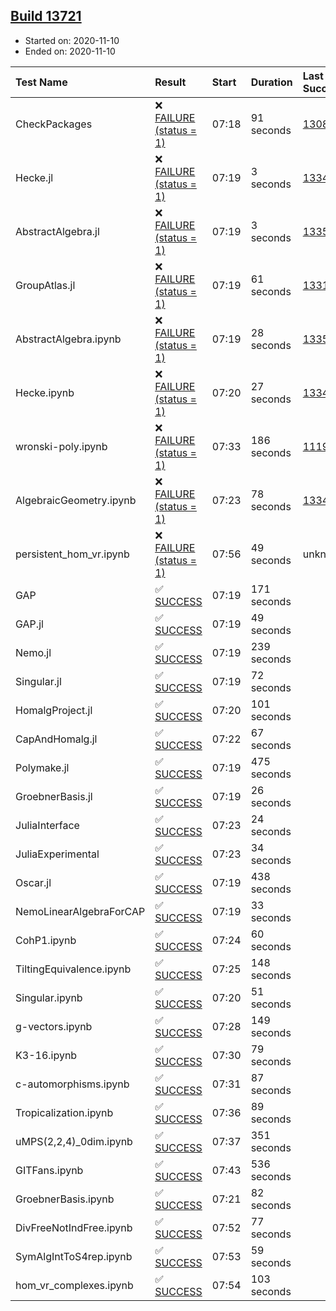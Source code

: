 ## [Build 13721](https://oscarci.mathematik.uni-kl.de/job/oscar/13721/)

* Started on: 2020-11-10
* Ended on: 2020-11-10

| Test Name    | Result | Start | Duration | Last Success | First Failure |
|:-------------|:-------|:------|:---------|:-------------|:--------------|
| CheckPackages | ❌ [FAILURE (status = 1)](https://oscarci.mathematik.uni-kl.de/job/oscar/13721/artifact/logs/build-13721/CheckPackages.log) | 07:18 | 91 seconds | [13085](https://oscarci.mathematik.uni-kl.de/job/oscar/13085/) | [13086](https://oscarci.mathematik.uni-kl.de/job/oscar/13086/) |
| Hecke.jl | ❌ [FAILURE (status = 1)](https://oscarci.mathematik.uni-kl.de/job/oscar/13721/artifact/logs/build-13721/Hecke.jl.log) | 07:19 | 3 seconds | [13341](https://oscarci.mathematik.uni-kl.de/job/oscar/13341/) | [13342](https://oscarci.mathematik.uni-kl.de/job/oscar/13342/) |
| AbstractAlgebra.jl | ❌ [FAILURE (status = 1)](https://oscarci.mathematik.uni-kl.de/job/oscar/13721/artifact/logs/build-13721/AbstractAlgebra.jl.log) | 07:19 | 3 seconds | [13355](https://oscarci.mathematik.uni-kl.de/job/oscar/13355/) | [13356](https://oscarci.mathematik.uni-kl.de/job/oscar/13356/) |
| GroupAtlas.jl | ❌ [FAILURE (status = 1)](https://oscarci.mathematik.uni-kl.de/job/oscar/13721/artifact/logs/build-13721/GroupAtlas.jl.log) | 07:19 | 61 seconds | [13311](https://oscarci.mathematik.uni-kl.de/job/oscar/13311/) | [13312](https://oscarci.mathematik.uni-kl.de/job/oscar/13312/) |
| AbstractAlgebra.ipynb | ❌ [FAILURE (status = 1)](https://oscarci.mathematik.uni-kl.de/job/oscar/13721/artifact/logs/build-13721/AbstractAlgebra.ipynb.log) | 07:19 | 28 seconds | [13355](https://oscarci.mathematik.uni-kl.de/job/oscar/13355/) | [13356](https://oscarci.mathematik.uni-kl.de/job/oscar/13356/) |
| Hecke.ipynb | ❌ [FAILURE (status = 1)](https://oscarci.mathematik.uni-kl.de/job/oscar/13721/artifact/logs/build-13721/Hecke.ipynb.log) | 07:20 | 27 seconds | [13341](https://oscarci.mathematik.uni-kl.de/job/oscar/13341/) | [13342](https://oscarci.mathematik.uni-kl.de/job/oscar/13342/) |
| wronski-poly.ipynb | ❌ [FAILURE (status = 1)](https://oscarci.mathematik.uni-kl.de/job/oscar/13721/artifact/logs/build-13721/wronski-poly.ipynb.log) | 07:33 | 186 seconds | [11192](https://oscarci.mathematik.uni-kl.de/job/oscar/11192/) | [11193](https://oscarci.mathematik.uni-kl.de/job/oscar/11193/) |
| AlgebraicGeometry.ipynb | ❌ [FAILURE (status = 1)](https://oscarci.mathematik.uni-kl.de/job/oscar/13721/artifact/logs/build-13721/AlgebraicGeometry.ipynb.log) | 07:23 | 78 seconds | [13341](https://oscarci.mathematik.uni-kl.de/job/oscar/13341/) | [13342](https://oscarci.mathematik.uni-kl.de/job/oscar/13342/) |
| persistent_hom_vr.ipynb | ❌ [FAILURE (status = 1)](https://oscarci.mathematik.uni-kl.de/job/oscar/13721/artifact/logs/build-13721/persistent_hom_vr.ipynb.log) | 07:56 | 49 seconds | unknown | unknown |
| GAP | ✅ [SUCCESS](https://oscarci.mathematik.uni-kl.de/job/oscar/13721/artifact/logs/build-13721/GAP.log) | 07:19 | 171 seconds |  |  |
| GAP.jl | ✅ [SUCCESS](https://oscarci.mathematik.uni-kl.de/job/oscar/13721/artifact/logs/build-13721/GAP.jl.log) | 07:19 | 49 seconds |  |  |
| Nemo.jl | ✅ [SUCCESS](https://oscarci.mathematik.uni-kl.de/job/oscar/13721/artifact/logs/build-13721/Nemo.jl.log) | 07:19 | 239 seconds |  |  |
| Singular.jl | ✅ [SUCCESS](https://oscarci.mathematik.uni-kl.de/job/oscar/13721/artifact/logs/build-13721/Singular.jl.log) | 07:19 | 72 seconds |  |  |
| HomalgProject.jl | ✅ [SUCCESS](https://oscarci.mathematik.uni-kl.de/job/oscar/13721/artifact/logs/build-13721/HomalgProject.jl.log) | 07:20 | 101 seconds |  |  |
| CapAndHomalg.jl | ✅ [SUCCESS](https://oscarci.mathematik.uni-kl.de/job/oscar/13721/artifact/logs/build-13721/CapAndHomalg.jl.log) | 07:22 | 67 seconds |  |  |
| Polymake.jl | ✅ [SUCCESS](https://oscarci.mathematik.uni-kl.de/job/oscar/13721/artifact/logs/build-13721/Polymake.jl.log) | 07:19 | 475 seconds |  |  |
| GroebnerBasis.jl | ✅ [SUCCESS](https://oscarci.mathematik.uni-kl.de/job/oscar/13721/artifact/logs/build-13721/GroebnerBasis.jl.log) | 07:19 | 26 seconds |  |  |
| JuliaInterface | ✅ [SUCCESS](https://oscarci.mathematik.uni-kl.de/job/oscar/13721/artifact/logs/build-13721/JuliaInterface.log) | 07:23 | 24 seconds |  |  |
| JuliaExperimental | ✅ [SUCCESS](https://oscarci.mathematik.uni-kl.de/job/oscar/13721/artifact/logs/build-13721/JuliaExperimental.log) | 07:23 | 34 seconds |  |  |
| Oscar.jl | ✅ [SUCCESS](https://oscarci.mathematik.uni-kl.de/job/oscar/13721/artifact/logs/build-13721/Oscar.jl.log) | 07:19 | 438 seconds |  |  |
| NemoLinearAlgebraForCAP | ✅ [SUCCESS](https://oscarci.mathematik.uni-kl.de/job/oscar/13721/artifact/logs/build-13721/NemoLinearAlgebraForCAP.log) | 07:19 | 33 seconds |  |  |
| CohP1.ipynb | ✅ [SUCCESS](https://oscarci.mathematik.uni-kl.de/job/oscar/13721/artifact/logs/build-13721/CohP1.ipynb.log) | 07:24 | 60 seconds |  |  |
| TiltingEquivalence.ipynb | ✅ [SUCCESS](https://oscarci.mathematik.uni-kl.de/job/oscar/13721/artifact/logs/build-13721/TiltingEquivalence.ipynb.log) | 07:25 | 148 seconds |  |  |
| Singular.ipynb | ✅ [SUCCESS](https://oscarci.mathematik.uni-kl.de/job/oscar/13721/artifact/logs/build-13721/Singular.ipynb.log) | 07:20 | 51 seconds |  |  |
| g-vectors.ipynb | ✅ [SUCCESS](https://oscarci.mathematik.uni-kl.de/job/oscar/13721/artifact/logs/build-13721/g-vectors.ipynb.log) | 07:28 | 149 seconds |  |  |
| K3-16.ipynb | ✅ [SUCCESS](https://oscarci.mathematik.uni-kl.de/job/oscar/13721/artifact/logs/build-13721/K3-16.ipynb.log) | 07:30 | 79 seconds |  |  |
| c-automorphisms.ipynb | ✅ [SUCCESS](https://oscarci.mathematik.uni-kl.de/job/oscar/13721/artifact/logs/build-13721/c-automorphisms.ipynb.log) | 07:31 | 87 seconds |  |  |
| Tropicalization.ipynb | ✅ [SUCCESS](https://oscarci.mathematik.uni-kl.de/job/oscar/13721/artifact/logs/build-13721/Tropicalization.ipynb.log) | 07:36 | 89 seconds |  |  |
| uMPS(2,2,4)_0dim.ipynb | ✅ [SUCCESS](https://oscarci.mathematik.uni-kl.de/job/oscar/13721/artifact/logs/build-13721/uMPS-2-2-4-_0dim.ipynb.log) | 07:37 | 351 seconds |  |  |
| GITFans.ipynb | ✅ [SUCCESS](https://oscarci.mathematik.uni-kl.de/job/oscar/13721/artifact/logs/build-13721/GITFans.ipynb.log) | 07:43 | 536 seconds |  |  |
| GroebnerBasis.ipynb | ✅ [SUCCESS](https://oscarci.mathematik.uni-kl.de/job/oscar/13721/artifact/logs/build-13721/GroebnerBasis.ipynb.log) | 07:21 | 82 seconds |  |  |
| DivFreeNotIndFree.ipynb | ✅ [SUCCESS](https://oscarci.mathematik.uni-kl.de/job/oscar/13721/artifact/logs/build-13721/DivFreeNotIndFree.ipynb.log) | 07:52 | 77 seconds |  |  |
| SymAlgIntToS4rep.ipynb | ✅ [SUCCESS](https://oscarci.mathematik.uni-kl.de/job/oscar/13721/artifact/logs/build-13721/SymAlgIntToS4rep.ipynb.log) | 07:53 | 59 seconds |  |  |
| hom_vr_complexes.ipynb | ✅ [SUCCESS](https://oscarci.mathematik.uni-kl.de/job/oscar/13721/artifact/logs/build-13721/hom_vr_complexes.ipynb.log) | 07:54 | 103 seconds |  |  |
